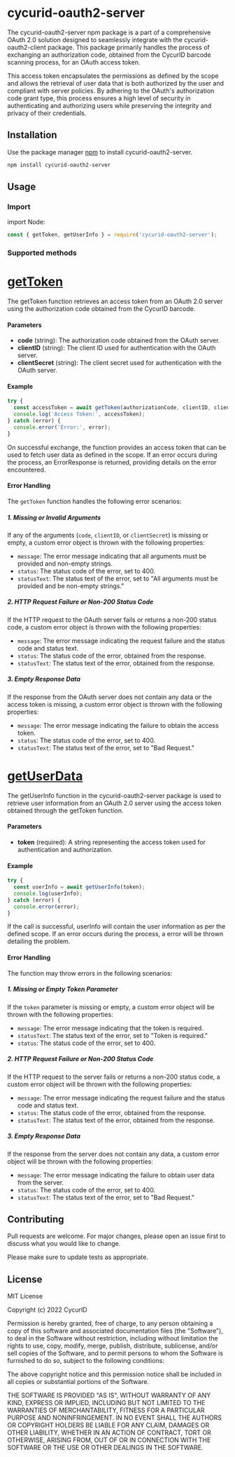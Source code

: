 # cycurid-oauth2-server

The cycurid-oauth2-server npm package is a part of a comprehensive OAuth 2.0 solution designed to seamlessly integrate with the cycurid-oauth2-client package. This package primarily handles the process of exchanging an authorization code, obtained from the CycurID barcode scanning process, for an OAuth access token.

This access token encapsulates the permissions as defined by the scope and allows the retrieval of user data that is both authorized by the user and compliant with server policies. By adhering to the OAuth's authorization code grant type, this process ensures a high level of security in authenticating and authorizing users while preserving the integrity and privacy of their credentials.

## Installation

Use the package manager [npm](https://www.npmjs.com/) to install cycurid-oauth2-server.

```bash
npm install cycurid-oauth2-server
```

## Usage

### Import

import Node:

```javascript
const { getToken, getUserInfo } = require('cycurid-oauth2-server');
```

### Supported methods

# <u>getToken</u>

The getToken function retrieves an access token from an OAuth 2.0 server using the authorization code obtained from the CycurID barcode.

#### Parameters

- <Strong>code</Strong> (string): The authorization code obtained from the OAuth server.
- <Strong>clientID</Strong> (string): The client ID used for authentication with the OAuth server.
- <Strong>clientSecret</Strong> (string): The client secret used for authentication with the OAuth server.

#### Example

```javascript
try {
  const accessToken = await getToken(authorizationCode, clientID, clientSecret);
  console.log('Access Token:', accessToken);
} catch (error) {
  console.error('Error:', error);
}
```

On successful exchange, the function provides an access token that can be used to fetch user data as defined in the scope. If an error occurs during the process, an ErrorResponse is returned, providing details on the error encountered.

#### Error Handling

The `getToken` function handles the following error scenarios:

##### 1. Missing or Invalid Arguments

If any of the arguments (`code`, `clientID`, or `clientSecret`) is missing or empty, a custom error object is thrown with the following properties:

- `message`: The error message indicating that all arguments must be provided and non-empty strings.
- `status`: The status code of the error, set to 400.
- `statusText`: The status text of the error, set to "All arguments must be provided and be non-empty strings."

##### 2. HTTP Request Failure or Non-200 Status Code

If the HTTP request to the OAuth server fails or returns a non-200 status code, a custom error object is thrown with the following properties:

- `message`: The error message indicating the request failure and the status code and status text.
- `status`: The status code of the error, obtained from the response.
- `statusText`: The status text of the error, obtained from the response.

##### 3. Empty Response Data

If the response from the OAuth server does not contain any data or the access token is missing, a custom error object is thrown with the following properties:

- `message`: The error message indicating the failure to obtain the access token.
- `status`: The status code of the error, set to 400.
- `statusText`: The status text of the error, set to "Bad Request."

# <u>getUserData</u>

The getUserInfo function in the cycurid-oauth2-server package is used to retrieve user information from an OAuth 2.0 server using the access token obtained through the getToken function.

#### Parameters

- <Strong>token</Strong> (required): A string representing the access token used for authentication and authorization.

#### Example

```javascript
try {
  const userInfo = await getUserInfo(token);
  console.log(userInfo);
} catch (error) {
  console.error(error);
}
```

If the call is successful, userInfo will contain the user information as per the defined scope. If an error occurs during the process, a error will be thrown detailing the problem.

#### Error Handling

The function may throw errors in the following scenarios:

##### 1. Missing or Empty Token Parameter

If the `token` parameter is missing or empty, a custom error object will be thrown with the following properties:

- `message`: The error message indicating that the token is required.
- `statusText`: The status text of the error, set to "Token is required."
- `status`: The status code of the error, set to 400.

##### 2. HTTP Request Failure or Non-200 Status Code

If the HTTP request to the server fails or returns a non-200 status code, a custom error object will be thrown with the following properties:

- `message`: The error message indicating the request failure and the status code and status text.
- `status`: The status code of the error, obtained from the response.
- `statusText`: The status text of the error, obtained from the response.

##### 3. Empty Response Data

If the response from the server does not contain any data, a custom error object will be thrown with the following properties:

- `message`: The error message indicating the failure to obtain user data from the server.
- `status`: The status code of the error, set to 400.
- `statusText`: The status text of the error, set to "Bad Request."

## Contributing

Pull requests are welcome. For major changes, please open an issue first to discuss what you would like to change.

Please make sure to update tests as appropriate.

## License

MIT License

Copyright (c) 2022 CycurID

Permission is hereby granted, free of charge, to any person obtaining a copy
of this software and associated documentation files (the "Software"), to deal
in the Software without restriction, including without limitation the rights
to use, copy, modify, merge, publish, distribute, sublicense, and/or sell
copies of the Software, and to permit persons to whom the Software is
furnished to do so, subject to the following conditions:

The above copyright notice and this permission notice shall be included in all
copies or substantial portions of the Software.

THE SOFTWARE IS PROVIDED "AS IS", WITHOUT WARRANTY OF ANY KIND, EXPRESS OR
IMPLIED, INCLUDING BUT NOT LIMITED TO THE WARRANTIES OF MERCHANTABILITY,
FITNESS FOR A PARTICULAR PURPOSE AND NONINFRINGEMENT. IN NO EVENT SHALL THE
AUTHORS OR COPYRIGHT HOLDERS BE LIABLE FOR ANY CLAIM, DAMAGES OR OTHER
LIABILITY, WHETHER IN AN ACTION OF CONTRACT, TORT OR OTHERWISE, ARISING FROM,
OUT OF OR IN CONNECTION WITH THE SOFTWARE OR THE USE OR OTHER DEALINGS IN THE
SOFTWARE.

```

```
